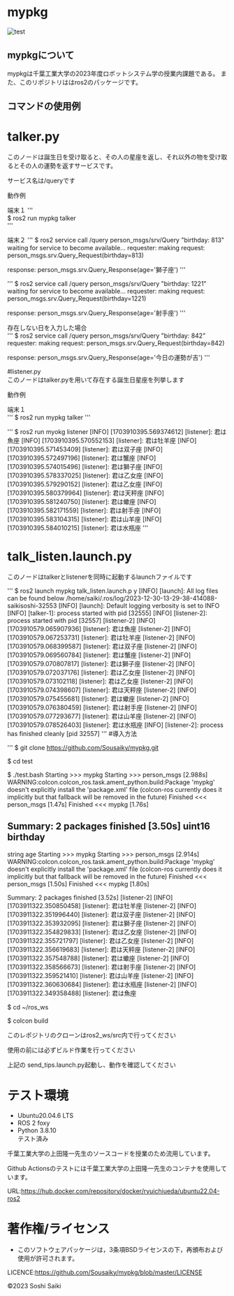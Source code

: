# mypkg

![test](https://github.com/Sousaiky/mypkg/actions/workflows/test.yml/badge.svg)

## mypkgについて

mypkgは千葉工業大学の2023年度ロボットシステム学の授業内課題である。
また、このリポジトリははros2のパッケージです。  

## コマンドの使用例

# talker.py  
このノードは誕生日を受け取ると、その人の星座を返し、それ以外の物を受け取るとその人の運勢を返すサービスです。  

サービス名は/queryです  

動作例  
  
端末１
'''  
$ ros2 run mypkg talker  
'''  

端末２
'''
$ ros2 service call /query person_msgs/srv/Query "birthday: 813"
waiting for service to become available...
requester: making request: person_msgs.srv.Query_Request(birthday=813)

response:
person_msgs.srv.Query_Response(age='獅子座')
'''

'''
$ ros2 service call /query person_msgs/srv/Query "birthday: 1221"
waiting for service to become available...
requester: making request: person_msgs.srv.Query_Request(birthday=1221)

response:
person_msgs.srv.Query_Response(age='射手座')
'''

存在しない日を入力した場合  
'''
$ ros2 service call /query person_msgs/srv/Query "birthday: 842"
requester: making request: person_msgs.srv.Query_Request(birthday=842)

response:
person_msgs.srv.Query_Response(age='今日の運勢が吉')
'''

#listener.py  
このノードはtalker.pyを用いて存在する誕生日星座を列挙します  

動作例 

端末１   
'''
$ ros2 run mypkg talker
'''   

'''
$ ros2 run myokg listener
[INFO] [1703910395.569374612] [listener]: 君は魚座
[INFO] [1703910395.570552153] [listener]: 君は牡羊座
[INFO] [1703910395.571453409] [listener]: 君は双子座
[INFO] [1703910395.572497196] [listener]: 君は蟹座
[INFO] [1703910395.574015496] [listener]: 君は獅子座
[INFO] [1703910395.578337025] [listener]: 君は乙女座
[INFO] [1703910395.579290152] [listener]: 君は乙女座
[INFO] [1703910395.580379964] [listener]: 君は天秤座
[INFO] [1703910395.581240750] [listener]: 君は蠍座
[INFO] [1703910395.582171559] [listener]: 君は射手座
[INFO] [1703910395.583104315] [listener]: 君は山羊座
[INFO] [1703910395.584010215] [listener]: 君は水瓶座
'''

# talk_listen.launch.py
このノードはtalkerとlistenerを同時に起動するlaunchファイルです  

'''
$ ros2 launch mypkg talk_listen.launch.p
y
[INFO] [launch]: All log files can be found below /home/saiki/.ros/log/2023-12-30-13-29-38-414088-saikisoshi-32553
[INFO] [launch]: Default logging verbosity is set to INFO
[INFO] [talker-1]: process started with pid [32555]
[INFO] [listener-2]: process started with pid [32557]
[listener-2] [INFO] [1703910579.065907936] [listener]: 君は魚座
[listener-2] [INFO] [1703910579.067253731] [listener]: 君は牡羊座
[listener-2] [INFO] [1703910579.068399587] [listener]: 君は双子座
[listener-2] [INFO] [1703910579.069560784] [listener]: 君は蟹座
[listener-2] [INFO] [1703910579.070807817] [listener]: 君は獅子座
[listener-2] [INFO] [1703910579.072037176] [listener]: 君は乙女座
[listener-2] [INFO] [1703910579.073102118] [listener]: 君は乙女座
[listener-2] [INFO] [1703910579.074398607] [listener]: 君は天秤座
[listener-2] [INFO] [1703910579.075455681] [listener]: 君は蠍座
[listener-2] [INFO] [1703910579.076380459] [listener]: 君は射手座
[listener-2] [INFO] [1703910579.077293677] [listener]: 君は山羊座
[listener-2] [INFO] [1703910579.078526403] [listener]: 君は水瓶座
[INFO] [listener-2]: process has finished cleanly [pid 32557]
'''
#導入方法

'''
$ git clone https://github.com/Sousaiky/mypkg.git  

$ cd test

$ ./test.bash
Starting >>> mypkg
Starting >>> person_msgs
[2.988s] WARNING:colcon.colcon_ros.task.ament_python.build:Package 'mypkg' doesn't explicitly install the 'package.xml' file (colcon-ros currently does it implicitly but that fallback will be removed in the future)
Finished <<< person_msgs [1.47s]
Finished <<< mypkg [1.76s]

Summary: 2 packages finished [3.50s]
uint16 birthday
---
string age
Starting >>> mypkg
Starting >>> person_msgs
[2.914s] WARNING:colcon.colcon_ros.task.ament_python.build:Package 'mypkg' doesn't explicitly install the 'package.xml' file (colcon-ros currently does it implicitly but that fallback will be removed in the future)
Finished <<< person_msgs [1.50s]
Finished <<< mypkg [1.80s]

Summary: 2 packages finished [3.52s]
[listener-2] [INFO] [1703911322.350850458] [listener]: 君は牡羊座
[listener-2] [INFO] [1703911322.351996440] [listener]: 君は双子座
[listener-2] [INFO] [1703911322.353932095] [listener]: 君は獅子座
[listener-2] [INFO] [1703911322.354829833] [listener]: 君は乙女座
[listener-2] [INFO] [1703911322.355721797] [listener]: 君は乙女座
[listener-2] [INFO] [1703911322.356619683] [listener]: 君は天秤座
[listener-2] [INFO] [1703911322.357548788] [listener]: 君は蠍座
[listener-2] [INFO] [1703911322.358566673] [listener]: 君は射手座
[listener-2] [INFO] [1703911322.359521410] [listener]: 君は山羊座
[listener-2] [INFO] [1703911322.360630684] [listener]: 君は水瓶座
[listener-2] [INFO] [1703911322.349358488] [listener]: 君は魚座

$ cd ~/ros_ws

$ colcon build

このレポジトリのクローンはros2_ws/src内で行ってください  

使用の前には必ずビルド作業を行ってください  

上記の send_tips.launch.py起動し、動作を確認してください 

# テスト環境 

* Ubuntu20.04.6 LTS  
* ROS 2 foxy  
* Python 3.8.10  
テスト済み  

千葉工業大学の上田隆一先生のソースコードを授業のため流用しています。  

Github Actionsのテストには千葉工業大学の上田隆一先生のコンテナを使用しています。  

URL:https://hub.docker.com/repository/docker/ryuichiueda/ubuntu22.04-ros2

# 著作権/ライセンス
* このソフトウェアパッケージは，3条項BSDライセンスの下，再頒布および使用が許可されます。  

LICENCE:https://github.com/Sousaiky/mypkg/blob/master/LICENSE

©2023 Soshi Saiki

